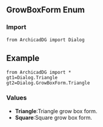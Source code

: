 ## GrowBoxForm Enum

### Import
```
from ArchicadDG import Dialog
``` 

## Example
```
from ArchicadDG import *
gt1=Dialog.Triangle
gt2=Dialog.GrowBoxForm.Triangle
```

### Values
* **Triangle**:Triangle grow box form.
* **Square**:Square grow box form.